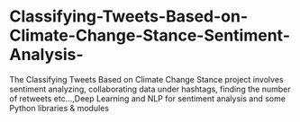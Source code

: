 # Classifying-Tweets-Based-on-Climate-Change-Stance-Sentiment-Analysis-
The Classifying Tweets Based on Climate Change Stance project involves sentiment analyzing, collaborating data under hashtags, finding the number of retweets etc...,Deep Learning and  NLP for sentiment analysis and some Python libraries &amp; modules

